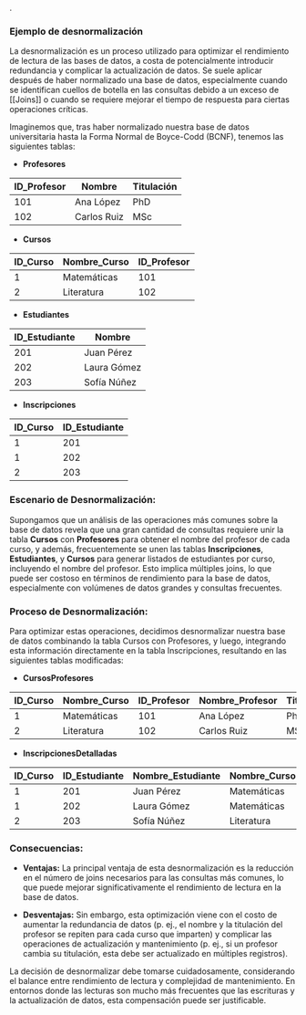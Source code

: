 .
### Ejemplo de desnormalización

La desnormalización es un proceso utilizado para optimizar el rendimiento de lectura de las bases de datos, a costa de potencialmente introducir redundancia y complicar la actualización de datos. Se suele aplicar después de haber normalizado una base de datos, especialmente cuando se identifican cuellos de botella en las consultas debido a un exceso de [[Joins]] o cuando se requiere mejorar el tiempo de respuesta para ciertas operaciones críticas.

Imaginemos que, tras haber normalizado nuestra base de datos universitaria hasta la Forma Normal de Boyce-Codd (BCNF), tenemos las siguientes tablas:

- **Profesores**

| ID_Profesor | Nombre    | Titulación |
|-------------|-----------|------------|
| 101         | Ana López | PhD        |
| 102         | Carlos Ruiz | MSc     |

- **Cursos**

| ID_Curso | Nombre_Curso | ID_Profesor |
|----------|--------------|-------------|
| 1        | Matemáticas  | 101         |
| 2        | Literatura   | 102         |

- **Estudiantes**

| ID_Estudiante | Nombre       |
|---------------|--------------|
| 201           | Juan Pérez   |
| 202           | Laura Gómez  |
| 203           | Sofía Núñez  |

- **Inscripciones**

| ID_Curso | ID_Estudiante |
|----------|---------------|
| 1        | 201           |
| 1        | 202           |
| 2        | 203           |

### Escenario de Desnormalización:

Supongamos que un análisis de las operaciones más comunes sobre la base de datos revela que una gran cantidad de consultas requiere unir la tabla **Cursos** con **Profesores** para obtener el nombre del profesor de cada curso, y además, frecuentemente se unen las tablas **Inscripciones**, **Estudiantes**, y **Cursos** para generar listados de estudiantes por curso, incluyendo el nombre del profesor. Esto implica múltiples joins, lo que puede ser costoso en términos de rendimiento para la base de datos, especialmente con volúmenes de datos grandes y consultas frecuentes.

### Proceso de Desnormalización:

Para optimizar estas operaciones, decidimos desnormalizar nuestra base de datos combinando la tabla Cursos con Profesores, y luego, integrando esta información directamente en la tabla Inscripciones, resultando en las siguientes tablas modificadas:

- **CursosProfesores**

| ID_Curso | Nombre_Curso | ID_Profesor | Nombre_Profesor | Titulación_Profesor |
|----------|--------------|-------------|-----------------|---------------------|
| 1        | Matemáticas  | 101         | Ana López       | PhD                 |
| 2        | Literatura   | 102         | Carlos Ruiz     | MSc                 |

- **InscripcionesDetalladas**

| ID_Curso | ID_Estudiante | Nombre_Estudiante | Nombre_Curso | Nombre_Profesor |
|----------|---------------|-------------------|--------------|-----------------|
| 1        | 201           | Juan Pérez        | Matemáticas  | Ana López       |
| 1        | 202           | Laura Gómez       | Matemáticas  | Ana López       |
| 2        | 203           | Sofía Núñez       | Literatura   | Carlos Ruiz     |

### Consecuencias:

- **Ventajas:** La principal ventaja de esta desnormalización es la reducción en el número de joins necesarios para las consultas más comunes, lo que puede mejorar significativamente el rendimiento de lectura en la base de datos.

- **Desventajas:** Sin embargo, esta optimización viene con el costo de aumentar la redundancia de datos (p. ej., el nombre y la titulación del profesor se repiten para cada curso que imparten) y complicar las operaciones de actualización y mantenimiento (p. ej., si un profesor cambia su titulación, esta debe ser actualizado en múltiples registros).

La decisión de desnormalizar debe tomarse cuidadosamente, considerando el balance entre rendimiento de lectura y complejidad de mantenimiento. En entornos donde las lecturas son mucho más frecuentes que las escrituras y la actualización de datos, esta compensación puede ser justificable.
